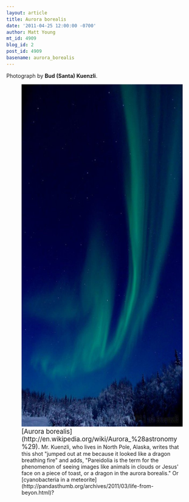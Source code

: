 ```yaml
---
layout: article
title: Aurora borealis
date: '2011-04-25 12:00:00 -0700'
author: Matt Young
mt_id: 4909
blog_id: 2
post_id: 4909
basename: aurora_borealis
---
```

Photograph by **Bud (Santa) Kuenzli**.


<figure>
<img src="/uploads/2011/KuenzliAurora.jpg" alt="KuenzliAurora.jpg" width="600" height="901" />
<figcaption markdown="span">
<big>[Aurora borealis](http://en.wikipedia.org/wiki/Aurora_%28astronomy%29).</big> Mr. Kuenzli, who lives in North Pole, Alaska, writes that this shot "jumped out at me
because it looked like a dragon breathing fire" and adds, "Pareidolia is the term for the phenomenon of seeing images like animals in clouds or Jesus' face on a piece of toast, or a dragon in the aurora borealis."  Or [cyanobacteria in a meteorite](http://pandasthumb.org/archives/2011/03/life-from-beyon.html)?


</figcaption>
</figure>
